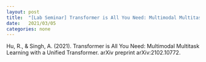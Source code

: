 ```yaml
---
layout: post
title:  "[Lab Seminar] Transformer is All You Need: Multimodal Multitask Learning with a Unified Transformer"
date:   2021/03/05
categories: none
---
```






Hu, R., & Singh, A. (2021). Transformer is All You Need: Multimodal Multitask Learning with a Unified Transformer. arXiv preprint arXiv:2102.10772.





 

